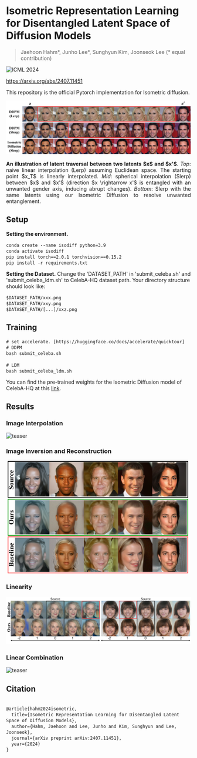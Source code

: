 # Isometric Representation Learning for Disentangled Latent Space of Diffusion Models
> Jaehoon Hahm\*, Junho Lee\*, Sunghyun Kim, Joonseok Lee
> (* equal contribution)

![ICML 2024](https://img.shields.io/badge/ICML-2024-blue)

https://arxiv.org/abs/2407.11451

This repository is the official Pytorch implementation for Isometric diffusion.

![teaser](assets/figures/figure1.png)
<p align="justify">
    <strong>An illustration of latent traversal between two latents $x$ and $x'$</strong>.
    <em>Top</em>: naive linear interpolation (Lerp) assuming Euclidean space. The starting point $x_T$ is linearly interpolated.
    <em>Mid</em>: spherical interpolation (Slerp) between $x$ and $x'$ (direction $x \rightarrow x'$ is entangled with an unwanted gender axis, inducing abrupt changes).
    <em>Bottom</em>: Slerp with the same latents using our Isometric Diffusion to resolve unwanted entanglement.
</p>

## Setup
**Setting the environment.**
```
conda create --name isodiff python=3.9
conda activate isodiff
pip install torch==2.0.1 torchvision==0.15.2
pip install -r requirements.txt
```

**Setting the Dataset.**
Change the 'DATASET_PATH' in 'submit_celeba.sh' and 'submit_celeba_ldm.sh' to CelebA-HQ dataset path.
Your directory structure should look like:
```
$DATASET_PATH/xxx.png
$DATASET_PATH/xxy.png
$DATASET_PATH/[...]/xxz.png
```

## Training
```
# set accelerate. [https://huggingface.co/docs/accelerate/quicktour] 
# DDPM
bash submit_celeba.sh

# LDM
bash submit_celeba_ldm.sh
```
You can find the pre-trained weights for the Isometric Diffusion model of CelebA-HQ at this [link](https://drive.google.com/drive/folders/1imj7teE2lL3aiGHo5S8cSy8J2ZnWb7-i?usp=drive_link).

## Results
### Image Interpolation
![teaser](assets/figures/figure5.png)

### Image Inversion and Reconstruction
<p align="center">
  <img src="assets/figures/figure6.png" alt="teaser" width="500"/>
</p>

### Linearity
![teaser](assets/figures/figure7.png)
### Linear Combination
![teaser](assets/figures/figure8.png)

## Citation
```

@article{hahm2024isometric,
  title={Isometric Representation Learning for Disentangled Latent Space of Diffusion Models},
  author={Hahm, Jaehoon and Lee, Junho and Kim, Sunghyun and Lee, Joonseok},
  journal={arXiv preprint arXiv:2407.11451},
  year={2024}
}

```
